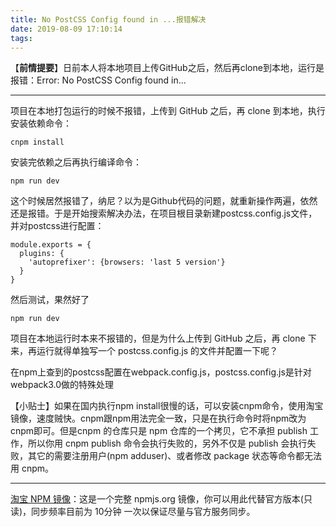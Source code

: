 ```yaml
---
title: No PostCSS Config found in ...报错解决
date: 2019-08-09 17:10:14
tags:
---
```

【**前情提要**】日前本人将本地项目上传GitHub之后，然后再clone到本地，运行是报错：Error: No PostCSS Config found in...

---
项目在本地打包运行的时候不报错，上传到 GitHub 之后，再 clone 到本地，执行安装依赖命令：
```shell
cnpm install
```
安装完依赖之后再执行编译命令：
```shell
npm run dev
```
这个时候居然报错了，纳尼？以为是Github代码的问题，就重新操作两遍，依然还是报错。于是开始搜索解决办法，在项目根目录新建postcss.config.js文件，并对postcss进行配置：
```propertis
module.exports = { 
  plugins: { 
    'autoprefixer': {browsers: 'last 5 version'} 
  } 
}
```
然后测试，果然好了

```shell
npm run dev
```

项目在本地运行时本来不报错的，但是为什么上传到 GitHub 之后，再 clone 下来，再运行就得单独写一个 postcss.config.js 的文件并配置一下呢？

在npm上查到的postcss配置在webpack.config.js，postcss.config.js是针对webpack3.0做的特殊处理

【小贴士】如果在国内执行npm install很慢的话，可以安装cnpm命令，使用淘宝镜像，速度贼快。cnpm跟npm用法完全一致，只是在执行命令时将npm改为cnpm即可。但是cnpm 的仓库只是 npm 仓库的一个拷贝，它不承担 publish 工作，所以你用 cnpm publish 命令会执行失败的，另外不仅是 publish 会执行失败，其它的需要注册用户(npm adduser)、或者修改 package 状态等命令都无法用 cnpm。

---
[淘宝 NPM 镜像](http://npm.taobao.org/)：这是一个完整 npmjs.org 镜像，你可以用此代替官方版本(只读)，同步频率目前为 10分钟 一次以保证尽量与官方服务同步。
